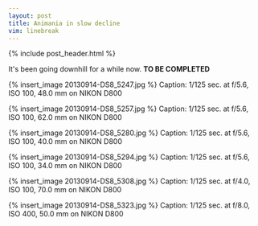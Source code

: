 ```yaml
---
layout: post
title: Animania in slow decline
vim: linebreak
---
```


{% include post_header.html %}

It's been going downhill for a while now. **TO BE COMPLETED**


{% insert_image 20130914-DS8_5247.jpg %}
Caption: 1/125 sec. at f/5.6, ISO 100, 48.0 mm on NIKON D800

{% insert_image 20130914-DS8_5257.jpg %}
Caption: 1/125 sec. at f/5.6, ISO 100, 62.0 mm on NIKON D800

{% insert_image 20130914-DS8_5280.jpg %}
Caption: 1/125 sec. at f/5.6, ISO 100, 40.0 mm on NIKON D800

{% insert_image 20130914-DS8_5294.jpg %}
Caption: 1/125 sec. at f/5.6, ISO 100, 34.0 mm on NIKON D800

{% insert_image 20130914-DS8_5308.jpg %}
Caption: 1/125 sec. at f/4.0, ISO 100, 70.0 mm on NIKON D800

{% insert_image 20130914-DS8_5323.jpg %}
Caption: 1/125 sec. at f/8.0, ISO 400, 50.0 mm on NIKON D800



